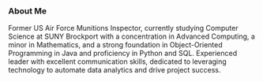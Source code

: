 ### About Me

Former US Air Force Munitions Inspector, currently studying Computer Science at SUNY Brockport with a concentration in Advanced
Computing, a minor in Mathematics, and a strong foundation in Object-Oriented Programming in Java and proficiency in Python and
SQL. Experienced leader with excellent communication skills, dedicated to leveraging technology to automate data analytics and
drive project success.

<!--
**lmdavies13/lmdavies13** is a ✨ _special_ ✨ repository because its `README.md` (this file) appears on your GitHub profile.

Here are some ideas to get you started:

- 🔭 I’m currently working on ...
- 🌱 I’m currently learning ...
- 👯 I’m looking to collaborate on ...
- 🤔 I’m looking for help with ...
- 💬 Ask me about ...
- 📫 How to reach me: ...
- 😄 Pronouns: ...
- ⚡ Fun fact: ...
-->
